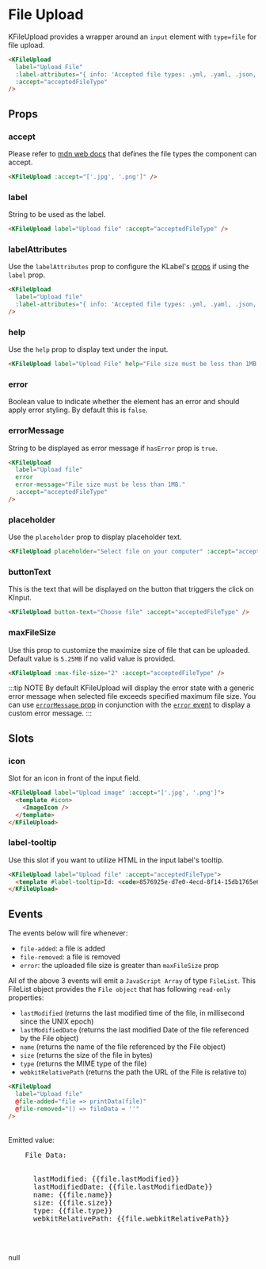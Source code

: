 # File Upload

KFileUpload provides a wrapper around an `input` element with `type=file` for file upload.

<ClientOnly>
  <KFileUpload label="File upload" :label-attributes="{ info: `Accepted file types: ${acceptedFileType.join(', ')}` }" help="File size must be less than 1MB." :accept="acceptedFileType" />
</ClientOnly>

```html
<KFileUpload
  label="Upload File"
  :label-attributes="{ info: 'Accepted file types: .yml, .yaml, .json, .md, .markdown, image/*' }"
  :accept="acceptedFileType"
/>
```

## Props

### accept

Please refer to [mdn web docs](https://developer.mozilla.org/en-US/docs/Web/HTML/Element/input/file#accept) that defines the file types the component can accept.

<ClientOnly>
  <KFileUpload :accept="['.jpg', '.png']" />
</ClientOnly>

```html
<KFileUpload :accept="['.jpg', '.png']" />
```

### label

String to be used as the label.

<ClientOnly>
  <KFileUpload label="Upload file" :accept="acceptedFileType" />
</ClientOnly>

```html
<KFileUpload label="Upload file" :accept="acceptedFileType" />
```

### labelAttributes

Use the `labelAttributes` prop to configure the KLabel's [props](/components/label) if using the `label` prop.

<ClientOnly>
  <KFileUpload label="Upload file" :label-attributes="{ info: `Accepted file types: ${acceptedFileType.join(', ')}` }" :accept="acceptedFileType" />
</ClientOnly>

```html
<KFileUpload
  label="Upload file"
  :label-attributes="{ info: 'Accepted file types: .yml, .yaml, .json, .md, .markdown, image/*' }"
/>
```

### help

Use the `help` prop to display text under the input.

<ClientOnly>
  <KFileUpload label="Upload file" help="File size must be less than 1MB." :accept="acceptedFileType" />
</ClientOnly>

```html
<KFileUpload label="Upload File" help="File size must be less than 1MB." :accept="acceptedFileType" />
```

### error

Boolean value to indicate whether the element has an error and should apply error styling. By default this is `false`.

### errorMessage

String to be displayed as error message if `hasError` prop is `true`.

<ClientOnly>
  <KFileUpload label="Upload file" error error-message="File size must be less than 1MB." :accept="acceptedFileType" />
</ClientOnly>

```html
<KFileUpload
  label="Upload file"
  error
  error-message="File size must be less than 1MB."
  :accept="acceptedFileType"
/>
```

### placeholder

Use the `placeholder` prop to display placeholder text.

<ClientOnly>
  <KFileUpload placeholder="Select file on your computer" :accept="acceptedFileType" />
</ClientOnly>

```html
<KFileUpload placeholder="Select file on your computer" :accept="acceptedFileType" />
```

### buttonText

This is the text that will be displayed on the button that triggers the click on KInput.

<ClientOnly>
  <KFileUpload button-text="Choose file" :accept="acceptedFileType" />
</ClientOnly>

```html
<KFileUpload button-text="Choose file" :accept="acceptedFileType" />
```

### maxFileSize

Use this prop to customize the maximize size of file that can be uploaded. Default value is `5.25MB` if no valid value is provided.

<ClientOnly>
  <KFileUpload :max-file-size="2" :accept="['.jpg', '.png']" />
</ClientOnly>

```html
<KFileUpload :max-file-size="2" :accept="acceptedFileType" />
```

:::tip NOTE
By default KFileUpload will display the error state with a generic error message when selected file exceeds specified maximum file size. You can use [`errorMessage` prop](#errormessage) in conjunction with the [`error` event](#events) to display a custom error message.
:::

## Slots

### icon

Slot for an icon in front of the input field.

<ClientOnly>
  <KFileUpload label="Upload image" :accept="['.jpg', '.png']">
    <template #icon>
      <ImageIcon />
    </template>
  </KFileUpload>
</ClientOnly>

```html
<KFileUpload label="Upload image" :accept="['.jpg', '.png']">
  <template #icon>
    <ImageIcon />
  </template>
</KFileUpload>
```

### label-tooltip

Use this slot if you want to utilize HTML in the input label's tooltip.

<ClientOnly>
  <KFileUpload label="Upload file" :accept="acceptedFileType">
    <template #label-tooltip>Id: <code>8576925e-d7e0-4ecd-8f14-15db1765e69a</code></template>
  </KFileUpload>
</ClientOnly>

```html
<KFileUpload label="Upload file" :accept="acceptedFileType">
  <template #label-tooltip>Id: <code>8576925e-d7e0-4ecd-8f14-15db1765e69a</code></template>
</KFileUpload>
```

## Events

The events below will fire whenever:

- `file-added`: a file is added
- `file-removed`: a file is removed
- `error`: the uploaded file size is greater than `maxFileSize` prop

All of the above 3 events will emit a `JavaScript Array` of type `FileList`. This FileList object provides the `File object` that has following `read-only` properties:

- `lastModified` (returns the last modified time of the file, in millisecond since the UNIX epoch)
- `lastModifiedDate` (returns the last modified Date of the file referenced by the File object)
- `name` (returns the name of the file referenced by the File object)
- `size` (returns the size of the file in bytes)
- `type` (returns the MIME type of the file)
- `webkitRelativePath` (returns the path the URL of the File is relative to)

<ClientOnly>
  <KFileUpload label="Upload file" :label-attributes="{ info: `Accepted file types: ${acceptedFileType.join(', ')}` }" :accept="acceptedFileType" @file-added="file => printData(file)" @file-removed="() => fileData = ''" />
</ClientOnly>

```html
<KFileUpload
  label="Upload file"
  @file-added="file => printData(file)"
  @file-removed="() => fileData = ''"
/>
```

<br/>
<div>Emitted value:
  <pre v-if="fileData.length" class="emitted-value">
    File Data:
    <div v-for="(file) in fileData" :key="file.name">
      <span>lastModified: {{file.lastModified}}</span>
      <span>lastModifiedDate: {{file.lastModifiedDate}}</span>
      <span>name: {{file.name}}</span>
      <span>size: {{file.size}}</span>
      <span>type: {{file.type}}</span>
      <span>webkitRelativePath: {{file.webkitRelativePath}}</span>
    </div>
  </pre>
  <span v-else>null</span>
</div>

<script setup lang="ts">
import { ref } from 'vue'
import { ImageIcon } from '@kong/icons'

// Reactive data properties
const fileSize = ref<string>('')
const fileName = ref<string>('')
const imageSize = ref<string>('')
const imageName = ref<string>('')
const fileData = ref([])
const acceptedFileType = ref(['.yml', '.yaml', '.json', '.md', '.markdown', 'image/*'])

// Methods
const printData = (i) => {
  fileData.value = Array.from(i)
}
</script>

<style lang="scss" scoped>
.emitted-value {
  font-weight: $kui-font-size-20;
  overflow: hidden;
  background-color: $kui-color-background-neutral-weaker;
  padding-top: $kui-space-50;
}
</style>
